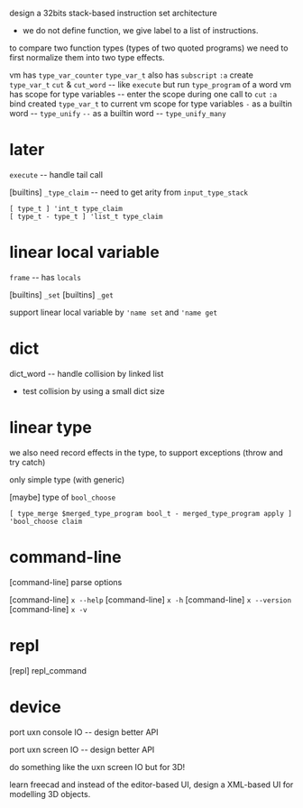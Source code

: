 design a 32bits stack-based instruction set architecture

- we do not define function, we give label to a list of instructions.


to compare two function types (types of two quoted programs)
we need to first normalize them into two type effects.

vm has `type_var_counter`
`type_var_t` also has `subscript`
`:a` create `type_var_t`
`cut` & `cut_word` -- like `execute` but run `type_program` of a word
vm has scope for type variables -- enter the scope during one call to `cut`
`:a` bind created `type_var_t` to current vm scope for type variables
`-` as a builtin word -- `type_unify`
`--` as a builtin word -- `type_unify_many`

# later

`execute` -- handle tail call

[builtins] `_type_claim` -- need to get arity from `input_type_stack`

```
[ type_t ] 'int_t type_claim
[ type_t - type_t ] 'list_t type_claim
```

# linear local variable

`frame` -- has `locals`

[builtins] `_set`
[builtins] `_get`

support linear local variable by `'name set` and `'name get`

# dict

dict_word -- handle collision by linked list

- test collision by using a small dict size

# linear type

we also need record effects in the type, to support exceptions (throw and try catch)

only simple type (with generic)

[maybe] type of `bool_choose`

```
[ type_merge $merged_type_program bool_t - merged_type_program apply ] 'bool_choose claim
```

# command-line

[command-line] parse options

[command-line] `x --help`
[command-line] `x -h`
[command-line] `x --version`
[command-line] `x -v`

# repl

[repl] repl_command

# device

port uxn console IO -- design better API

port uxn screen IO -- design better API

do something like the uxn screen IO but for 3D!

learn freecad and instead of the editor-based UI,
design a XML-based UI for modelling 3D objects.

